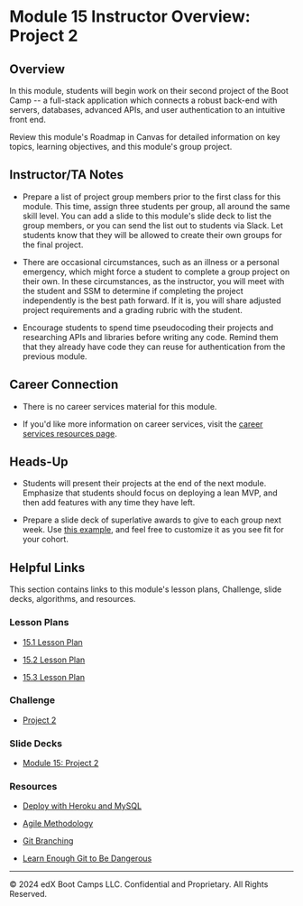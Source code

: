 # Module 15 Instructor Overview: Project 2

## Overview

In this module, students will begin work on their second project of the Boot Camp -- a full-stack application which connects a robust back-end with servers, databases, advanced APIs, and user authentication to an intuitive front end.

Review this module's Roadmap in Canvas for detailed information on key topics, learning objectives, and this module's group project.

## Instructor/TA Notes

* Prepare a list of project group members prior to the first class for this module. This time, assign three students per group, all around the same skill level. You can add a slide to this module's slide deck to list the group members, or you can send the list out to students via Slack. Let students know that they will be allowed to create their own groups for the final project.

* There are occasional circumstances, such as an illness or a personal emergency, which might force a student to complete a group project on their own. In these circumstances, as the instructor, you will meet with the student and SSM to determine if completing the project independently is the best path forward. If it is, you will share adjusted project requirements and a grading rubric with the student.

* Encourage students to spend time pseudocoding their projects and researching APIs and libraries before writing any code. Remind them that they already have code they can reuse for authentication from the previous module.

## Career Connection

* There is no career services material for this module.

* If you'd like more information on career services, visit the [career services resources page](https://careernetwork.2u.com/?utm_medium=Academics&utm_source=boot_camp/).

## Heads-Up

* Students will present their projects at the end of the next module. Emphasize that students should focus on deploying a lean MVP, and then add features with any time they have left.

* Prepare a slide deck of superlative awards to give to each group next week. Use [this example](https://docs.google.com/presentation/d/1QlPJhHnHvLLtKheKl4opm7tibkjjALZeAzwVvZdJDO0/edit?usp=sharing), and feel free to customize it as you see fit for your cohort.

## Helpful Links

This section contains links to this module's lesson plans, Challenge, slide decks, algorithms, and resources.

### Lesson Plans

  * [15.1 Lesson Plan](./01-Day/15.1-LESSON-PLAN.md)

  * [15.2 Lesson Plan](./02-Day/15.2-LESSON-PLAN.md)

  * [15.3 Lesson Plan](./03-Day/15.3-LESSON-PLAN.md)

### Challenge

  * [Project 2](../../../01-Class-Content/16-Project-2-Contd/02-Challenge)

### Slide Decks

  * [Module 15: Project 2](https://docs.google.com/presentation/d/1yIYYYI9UAmr8LE8owcGIGKo6Rdx6t1MsXoqp4vgwZ3s/edit?usp=sharing)

### Resources

* [Deploy with Heroku and MySQL](https://coding-boot-camp.github.io/full-stack/heroku/deploy-with-heroku-and-mysql)

* [Agile Methodology](https://en.wikipedia.org/wiki/Agile_software_development)

* [Git Branching](https://git-scm.com/book/en/v2/Git-Branching-Branching-Workflows)

* [Learn Enough Git to Be Dangerous](https://www.learnenough.com/git-tutorial/getting_started)

---
© 2024 edX Boot Camps LLC. Confidential and Proprietary. All Rights Reserved.
